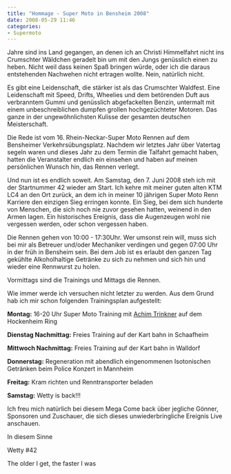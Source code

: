 ```yaml
---
title: "Hommage - Super Moto in Bensheim 2008"
date: 2008-05-29 11:46
categories: 
- Supermoto
---
```

Jahre sind ins Land gegangen, an denen ich an Christi Himmelfahrt nicht  ins Crumschter Wäldchen geradelt bin um mit den Jungs genüsslich einen  zu heben. Nicht weil dass keinen Spaß bringen würde, oder ich die daraus  entstehenden Nachwehen nicht ertragen wollte. Nein, natürlich nicht.

<!--more-->

Es gibt eine Leidenschaft, die stärker ist als das Crumschter Waldfest.  Eine Leidenschaft mit Speed, Drifts, Wheelies und dem betörenden Duft  aus verbranntem Gummi und genüsslich abgefackelten Benzin, untermalt mit  einem unbeschreiblichen dumpfen grollen hochgezüchteter Motoren. Das  ganze in der ungewöhnlichsten  Kulisse der gesamten deutschen  Meisterschaft.

Die Rede ist vom 16. Rhein-Neckar-Super Moto Rennen auf dem Bensheimer  Verkehrsübungsplatz. Nachdem wir letztes Jahr über Vatertag segeln waren  und dieses Jahr zu dem Termin die Talfahrt gemacht haben, hatten die  Veranstalter endlich ein einsehen und haben auf meinen persönlichen  Wunsch hin, das Rennen verlegt.

Und nun ist es endlich soweit. Am Samstag, den 7. Juni 2008 steh ich mit  der Startnummer 42 wieder am Start. Ich kehre mit meiner guten alten KTM  LC4 an den Ort zurück, an dem ich in meiner 10 jährigen Super Moto Renn  Karriere den einzigen Sieg erringen konnte. Ein Sieg, bei dem sich   hunderte von Menschen, die sich noch nie zuvor gesehen hatten, weinend  in den Armen lagen. Ein historisches Ereignis, dass die Augenzeugen wohl  nie vergessen werden, oder schon vergessen haben.

Die Rennen gehen von 10:00 - 17:30Uhr. Wer umsonst rein will, muss sich  bei mir als Betreuer und/oder Mechaniker verdingen und gegen 07:00 Uhr  in der früh in Bensheim sein. Bei dem Job ist es erlaubt den ganzen Tag  gekühlte Alkoholhaltige Getränke zu sich zu nehmen und sich hin und  wieder eine Rennwurst zu holen.

Vormittags sind die Trainings und Mittags die Rennen.

Wie immer werde ich versuchen nicht letzter zu werden. Aus dem Grund hab  ich mir schon folgenden Trainingsplan aufgestellt:

**Montag:** 16-20 Uhr Super Moto Training mit [Achim Trinkner](http://http://www.trinkner.de) auf dem Hockenheim Ring

**Dienstag Nachmittag:** Freies Training auf der Kart bahn in Schaafheim

**Mittwoch Nachmittag:** Freies Training auf der Kart bahn in Walldorf

**Donnerstag:** Regeneration mit abendlich eingenommenen Isotonischen Getränken beim Police Konzert in Mannheim

**Freitag:** Kram richten und Renntransporter beladen

**Samstag:** Wetty is back!!!

Ich freu mich natürlich bei diesem Mega Come back über jegliche Gönner, Sponsoren und Zuschauer, die sich dieses unwiederbringliche Ereignis Live anschauen.

In diesem Sinne

Wetty #42

The older I get, the faster I was
